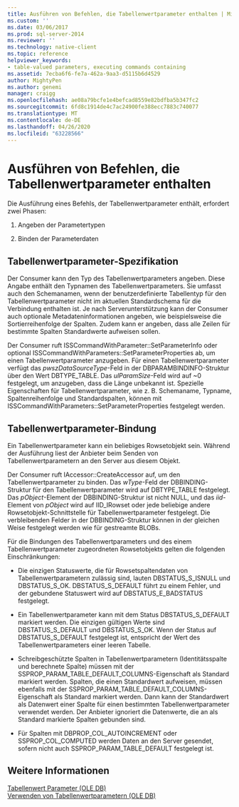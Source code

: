 ```yaml
---
title: Ausführen von Befehlen, die Tabellenwertparameter enthalten | Microsoft-Dokumentation
ms.custom: ''
ms.date: 03/06/2017
ms.prod: sql-server-2014
ms.reviewer: ''
ms.technology: native-client
ms.topic: reference
helpviewer_keywords:
- table-valued parameters, executing commands containing
ms.assetid: 7ecba6f6-fe7a-462a-9aa3-d5115b6d4529
author: MightyPen
ms.author: genemi
manager: craigg
ms.openlocfilehash: ae08a79bcfe1e4befcad8559e82bdfba5b347fc2
ms.sourcegitcommit: 6fd8c1914de4c7ac24900fe388ecc7883c740077
ms.translationtype: MT
ms.contentlocale: de-DE
ms.lasthandoff: 04/26/2020
ms.locfileid: "63228566"
---
```

# <a name="executing-commands-containing-table-valued-parameters"></a>Ausführen von Befehlen, die Tabellenwertparameter enthalten
  Die Ausführung eines Befehls, der Tabellenwertparameter enthält, erfordert zwei Phasen:  
  
1.  Angeben der Parametertypen  
  
2.  Binden der Parameterdaten  
  
## <a name="table-valued-parameter-specification"></a>Tabellenwertparameter-Spezifikation  
 Der Consumer kann den Typ des Tabellenwertparameters angeben. Diese Angabe enthält den Typnamen des Tabellenwertparameters. Sie umfasst auch den Schemanamen, wenn der benutzerdefinierte Tabellentyp für den Tabellenwertparameter nicht im aktuellen Standardschema für die Verbindung enthalten ist. Je nach Serverunterstützung kann der Consumer auch optionale Metadateninformationen angeben, wie beispielsweise die Sortierreihenfolge der Spalten. Zudem kann er angeben, dass alle Zeilen für bestimmte Spalten Standardwerte aufweisen sollen.  
  
 Der Consumer ruft ISSCommandWithParameter::SetParameterInfo oder optional ISSCommandWithParameters::SetParameterProperties ab, um einen Tabellenwertparameter anzugeben. Für einen Tabellenwertparameter verfügt das *pwszDataSourceType*-Feld in der DBPARAMBINDINFO-Struktur über den Wert DBTYPE_TABLE. Das *ulParamSize*-Feld wird auf ~0 festgelegt, um anzugeben, dass die Länge unbekannt ist. Spezielle Eigenschaften für Tabellenwertparameter, wie z. B. Schemaname, Typname, Spaltenreihenfolge und Standardspalten, können mit ISSCommandWithParameters::SetParameterProperties festgelegt werden.  
  
## <a name="table-valued-parameter-binding"></a>Tabellenwertparameter-Bindung  
 Ein Tabellenwertparameter kann ein beliebiges Rowsetobjekt sein. Während der Ausführung liest der Anbieter beim Senden von Tabellenwertparametern an den Server aus diesem Objekt.  
  
 Der Consumer ruft IAccessor::CreateAccessor auf, um den Tabellenwertparameter zu binden. Das *wType*-Feld der DBBINDING-Struktur für den Tabellenwertparameter wird auf DBTYPE_TABLE festgelegt. Das *pObject*-Element der DBBINDING-Struktur ist nicht NULL, und das *iid*-Element von *pObject* wird auf IID_IRowset oder jede beliebige andere Rowsetobjekt-Schnittstelle für Tabellenwertparameter festgelegt. Die verbleibenden Felder in der DBBINDING-Struktur können in der gleichen Weise festgelegt werden wie für gestreamte BLOBs.  
  
 Für die Bindungen des Tabellenwertparameters und des einem Tabellenwertparameter zugeordneten Rowsetobjekts gelten die folgenden Einschränkungen:  
  
-   Die einzigen Statuswerte, die für Rowsetspaltendaten von Tabellenwertparametern zulässig sind, lauten DBSTATUS_S_ISNULL und DBSTATUS_S_OK. DBSTATUS_S_DEFAULT führt zu einem Fehler, und der gebundene Statuswert wird auf DBSTATUS_E_BADSTATUS festgelegt.  
  
-   Ein Tabellenwertparameter kann mit dem Status DBSTATUS_S_DEFAULT markiert werden. Die einzigen gültigen Werte sind DBSTATUS_S_DEFAULT und DBSTATUS_S_OK. Wenn der Status auf DBSTATUS_S_DEFAULT festgelegt ist, entspricht der Wert des Tabellenwertparameters einer leeren Tabelle.  
  
-   Schreibgeschützte Spalten in Tabellenwertparametern (Identitätsspalte und berechnete Spalte) müssen mit der SSPROP_PARAM_TABLE_DEFAULT_COLUMNS-Eigenschaft als Standard markiert werden. Spalten, die einen Standardwert aufweisen, müssen ebenfalls mit der SSPROP_PARAM_TABLE_DEFAULT_COLUMNS-Eigenschaft als Standard markiert werden. Dann kann der Standardwert als Datenwert einer Spalte für einen bestimmten Tabellenwertparameter verwendet werden. Der Anbieter ignoriert die Datenwerte, die an als Standard markierte Spalten gebunden sind.  
  
-   Für Spalten mit DBPROP_COL_AUTOINCREMENT oder SSPROP_COL_COMPUTED werden Daten an den Server gesendet, sofern nicht auch SSPROP_PARAM_TABLE_DEFAULT festgelegt ist.  
  
## <a name="see-also"></a>Weitere Informationen  
 [Tabellenwert Parameter &#40;OLE DB&#41;](table-valued-parameters-ole-db.md)   
 [Verwenden von Tabellenwertparametern &#40;OLE DB&#41;](../native-client-ole-db-how-to/use-table-valued-parameters-ole-db.md)  
  
  
